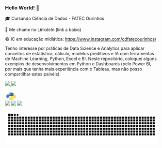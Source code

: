 ### Hello World! 👋

🎓 Cursando Ciência de Dados - FATEC Ourinhos 

💬 Me chame no LinkdeIn (link a baixo)

😄 IC em educação midiática: https://www.instagram.com/cdfatecourinhos/

Tenho interesse por práticas de Data Science e Analytics para aplicar conceitos de estatística, cálculo, modelos preditivos e IA com ferramentas de Machine Learning, Python, Excel e BI. Neste repositório, coloquei alguns exemplos de desenvolvimentos em Python e Dashboards (pelo Power BI, por mais que tenha mais experiência com o Tableau, mas não posso compartilhar estes painéis). 

 <div>
  <a href="https://github.com/AnaClara-Medeiros">
  <img height="180em" src="https://github-readme-stats.vercel.app/api?username=AnaClara-Medeiros&show_icons=true&theme=dracula&include_all_commits=true&count_private=true"/>
  <img height="180em" src="https://github-readme-stats.vercel.app/api/top-langs/?username=AnaClara-Medeiros&layout=compact&langs_count=7&theme=dracula"/>
</div>
 
<div style="display: inline_block"><br>
  <img align="center" alt="Ana-Python" height="30" width="40" src="https://raw.githubusercontent.com/devicons/devicon/master/icons/python/python-original.svg">
</div>

<div> 
  <a href="https://www.youtube.com/channel/UClrgS0fEkpF_S5txz77IfUA" target="_blank"><img src="https://img.shields.io/badge/YouTube-FF0000?style=for-the-badge&logo=youtube&logoColor=white" target="_blank"></a>
  <a href = "mailto:anaclaramedeiros33@gmail.com"><img src="https://img.shields.io/badge/-Gmail-%23333?style=for-the-badge&logo=gmail&logoColor=white" target="_blank"></a>
  <a href="https://www.linkedin.com/in/ana-clara-medeiros/" target="_blank"><img src="https://img.shields.io/badge/-LinkedIn-%230077B5?style=for-the-badge&logo=linkedin&logoColor=white" target="_blank"></a> 
 
  ![Snake animation](https://github.com/AnaClara-Medeiros/AnaClara-Medeiros/blob/output/github-contribution-grid-snake.svg)
 
</div>
